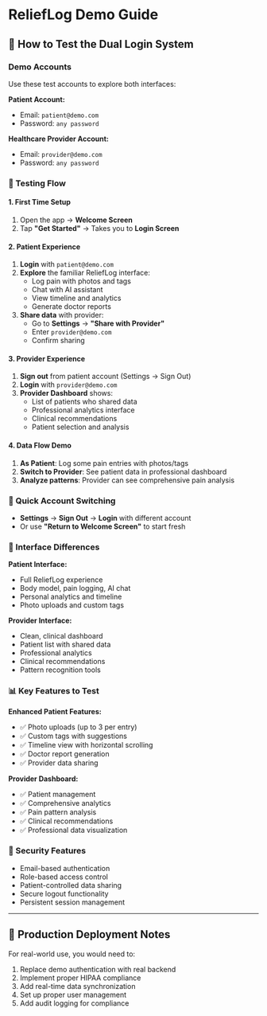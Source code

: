 # ReliefLog Demo Guide

## 🎯 How to Test the Dual Login System

### Demo Accounts
Use these test accounts to explore both interfaces:

**Patient Account:**
- Email: `patient@demo.com`
- Password: `any password`

**Healthcare Provider Account:**
- Email: `provider@demo.com`
- Password: `any password`

### 📱 Testing Flow

#### 1. First Time Setup
1. Open the app → **Welcome Screen**
2. Tap **"Get Started"** → Takes you to **Login Screen**

#### 2. Patient Experience
1. **Login** with `patient@demo.com`
2. **Explore** the familiar ReliefLog interface:
   - Log pain with photos and tags
   - Chat with AI assistant
   - View timeline and analytics
   - Generate doctor reports
3. **Share data** with provider:
   - Go to **Settings** → **"Share with Provider"**
   - Enter `provider@demo.com`
   - Confirm sharing

#### 3. Provider Experience
1. **Sign out** from patient account (Settings → Sign Out)
2. **Login** with `provider@demo.com`
3. **Provider Dashboard** shows:
   - List of patients who shared data
   - Professional analytics interface
   - Clinical recommendations
   - Patient selection and analysis

#### 4. Data Flow Demo
1. **As Patient**: Log some pain entries with photos/tags
2. **Switch to Provider**: See patient data in professional dashboard
3. **Analyze patterns**: Provider can see comprehensive pain analysis

### 🔄 Quick Account Switching
- **Settings** → **Sign Out** → **Login** with different account
- Or use **"Return to Welcome Screen"** to start fresh

### 🎨 Interface Differences

**Patient Interface:**
- Full ReliefLog experience
- Body model, pain logging, AI chat
- Personal analytics and timeline
- Photo uploads and custom tags

**Provider Interface:**
- Clean, clinical dashboard
- Patient list with shared data
- Professional analytics
- Clinical recommendations
- Pattern recognition tools

### 📊 Key Features to Test

**Enhanced Patient Features:**
- ✅ Photo uploads (up to 3 per entry)
- ✅ Custom tags with suggestions
- ✅ Timeline view with horizontal scrolling
- ✅ Doctor report generation
- ✅ Provider data sharing

**Provider Dashboard:**
- ✅ Patient management
- ✅ Comprehensive analytics
- ✅ Pain pattern analysis
- ✅ Clinical recommendations
- ✅ Professional data visualization

### 🔐 Security Features
- Email-based authentication
- Role-based access control
- Patient-controlled data sharing
- Secure logout functionality
- Persistent session management

---

## 🚀 Production Deployment Notes

For real-world use, you would need to:
1. Replace demo authentication with real backend
2. Implement proper HIPAA compliance
3. Add real-time data synchronization
4. Set up proper user management
5. Add audit logging for compliance